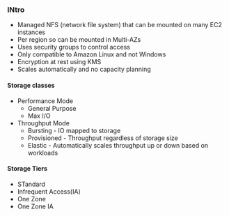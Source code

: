 ### INtro
- Managed NFS (network file system) that can be mounted on many EC2 instances
- Per region so can be mounted in Multi-AZs
- Uses security groups to control access
- Only compatible to Amazon Linux and not Windows
- Encryption at rest using KMS
- Scales automatically and no capacity planning

#### Storage classes
- Performance Mode
  - General Purpose
  - Max I/O
- Throughput Mode
  - Bursting - IO mapped to storage
  - Provisioned - Throughput regardless of storage size
  - Elastic - Automatically scales throughput up or down based on workloads
  
#### Storage Tiers
- STandard
- Infrequent Access(IA)
- One Zone
- One Zone IA
